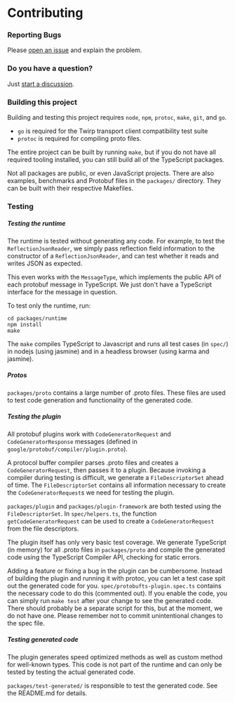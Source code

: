 Contributing
============


### Reporting Bugs

Please [open an issue](https://github.com/timostamm/protobuf-ts/issues/new) and explain the
problem.


### Do you have a question?

Just [start a discussion](https://github.com/timostamm/protobuf-ts/discussions/new).


### Building this project

Building and testing this project requires `node`, `npm`, `protoc`,
`make`, `git`, and `go`.

- `go` is required for the Twirp transport client compatibility test suite
- `protoc` is required for compiling proto files.

The entire project can be built by running `make`, but if you do not have all required
tooling installed, you can still build all of the TypeScript packages.


Not all packages are public, or even JavaScript projects. There are also examples,
benchmarks and Protobuf files in the `packages/` directory. They can be built with their
respective Makefiles.



### Testing

##### Testing the runtime

The runtime is tested without generating any code. For example, to test the
`ReflectionJsonReader`, we simply pass reflection field information to the
constructor of a `ReflectionJsonReader`, and can test whether it reads and
writes JSON as expected.

This even works with the `MessageType`, which implements the public API of
each protobuf message in TypeScript. We just don't have a TypeScript interface
for the message in question.

To test only the runtime, run:

```shell script
cd packages/runtime
npm install
make
```

The `make` compiles TypeScript to Javascript and runs all test cases
(in `spec/`) in nodejs (using jasmine) and in a headless browser (using karma
and jasmine).


##### Protos

`packages/proto` contains a large number of .proto files. These
files are used to test code generation and functionality of the generated code.


##### Testing the plugin

All protobuf plugins work with `CodeGeneratorRequest` and `CodeGeneratorResponse`
messages (defined in `google/protobuf/compiler/plugin.proto`).

A protocol buffer compiler parses .proto files and creates a `CodeGeneratorRequest`,
then passes it to a plugin. Because invoking a compiler during testing is difficult,
we generate a `FileDescriptorSet` ahead of time. The `FileDescriptorSet`
contains all information necessary to create the `CodeGeneratorRequest`s we need
for testing the plugin.

`packages/plugin` and `packages/plugin-framework` are both tested using the
`FileDescriptorSet`. In `spec/helpers.ts`, the function `getCodeGeneratorRequest`
can be used to create a `CodeGeneratorRequest` from the file descriptors.

The plugin itself has only very basic test coverage. We generate TypeScript
(in memory) for all .proto files in `packages/proto` and compile the
generated code using the TypeScript Compiler API, checking for static errors.

Adding a feature or fixing a bug in the plugin can be cumbersome. Instead of
building the plugin and running it with protoc, you can let a test case spit
out the generated code for you. `spec/protobufts-plugin.spec.ts` contains the
necessary code to do this (commented out). If you enable the code, you can simply
run `make test` after your change to see the generated code. There should probably
be a separate script for this, but at the moment, we do not have one. Please
remember not to commit unintentional changes to the spec file.


##### Testing generated code

The plugin generates speed optimized methods as well as custom method
for well-known types. This code is not part of the runtime and can only
be tested by testing the actual generated code.

`packages/test-generated/` is responsible to test the generated code.
See the README.md for details.

